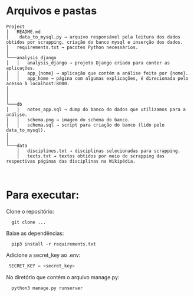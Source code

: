 # Arquivos e pastas

```
Project
│   README.md
│    data_to_mysql.py → arquivo responsável pela leitura dos dados obtidos por scrapping, criação do banco mysql e inserção dos dados.
│   requirements.txt → pacotes Python necessários.    
│
└───analysis_django
│   │   analysis_django → projeto Django criado para conter as aplicações.
│   │   app_{nome} → aplicação que contém a análise feita por {nome}.
│   │   app_home → página com algumas explicações, é direcionada pelo acesso à localhost:8000.
│   
│
│
└───db
│   │   notes_app.sql → dump do banco do dados que utilizamos para a análise.
│   │   schema.png → imagem do schema do banco.
│   │   schema.sql → script para criação do banco (lido pelo data_to_mysql).
│   
│
└───data
    │   disciplines.txt → disciplinas selecionadas para scrapping.
    │   texts.txt → textos obtidos por meio do scrapping das respectivas páginas das disciplinas na Wikipédia.
    
 
```

 # Para executar:

Clone o repositório:
``` console
  git clone ...
```
Baixe as dependências:
``` console
  pip3 install -r requirements.txt
```

Adicione a secret_key ao .env:
``` python
 SECRET_KEY = <secret_key>
```

No diretório que contém o arquivo manage.py:
``` console
  python3 manage.py runserver
```

 
  

